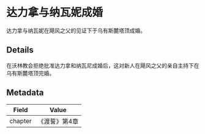 # 达力拿与纳瓦妮成婚
达力拿与纳瓦妮在飓风之父的见证下于乌有斯麓塔顶成婚。

## Details
在沃林教会拒绝批准达力拿和纳瓦尼成婚后，这对新人在飓风之父的亲自主持下在乌有斯麓塔顶完婚。

## Metadata
| Field | Value |
| ----- | ----- |
| chapter | 《渡誓》第4章 |

